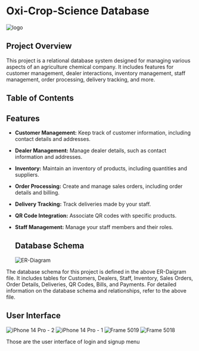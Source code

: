 # Oxi-Crop-Science Database 

![logo](https://github.com/kgchinthana/Oxi-Crop-Science/assets/119396480/c4d24d31-ed9a-4b81-9b95-d47d0b53bfb0)


## Project Overview

This project is a relational database system designed for managing various aspects of an agriculture chemical company. It includes features for customer management, dealer interactions, inventory management, staff management, order processing, delivery tracking, and more.

## Table of Contents

## Features

- **Customer Management:** Keep track of customer information, including contact details and addresses.
- **Dealer Management:** Manage dealer details, such as contact information and addresses.
- **Inventory:** Maintain an inventory of products, including quantities and suppliers.
- **Order Processing:** Create and manage sales orders, including order details and billing.
- **Delivery Tracking:** Track deliveries made by your staff.
- **QR Code Integration:** Associate QR codes with specific products.
- **Staff Management:** Manage your staff members and their roles.

  ## Database Schema

  ![ER-Diagram](https://github.com/kgchinthana/Oxi-Crop-Science/assets/119396480/dd567b66-71d4-4207-8a1e-2fa8e5c726ee)


The database schema for this project is defined in the above ER-Daigram file. It includes tables for Customers, Dealers, Staff, Inventory, Sales Orders, Order Details, Deliveries, QR Codes, Bills, and Payments. For detailed information on the database schema and relationships, refer to the above file.


## User Interface

![iPhone 14 Pro - 2](https://github.com/kgchinthana/Oxi-Crop-Science/assets/119396480/ad209f32-a083-431e-a285-276112ca49a9)
![iPhone 14 Pro - 1](https://github.com/kgchinthana/Oxi-Crop-Science/assets/119396480/0623b90d-bdfd-4cae-ba7b-08ee68fa0696)
![Frame 5019](https://github.com/kgchinthana/Oxi-Crop-Science/assets/119396480/40c27cdf-50f9-45b8-9c7c-deac23045cc3)
![Frame 5018](https://github.com/kgchinthana/Oxi-Crop-Science/assets/119396480/c8558efa-5a30-4104-a17a-96528320c208)

Those are the user interface of login and signup menu



